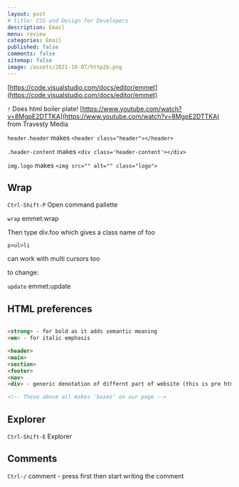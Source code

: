 ```yaml
---
layout: post
# title: CSS and Design for Developers 
description: Email
menu: review
categories: Email 
published: false 
comments: false     
sitemap: false
image: /assets/2021-10-07/http2b.png
---
```


<!-- ## Introduction. -->

<!-- [![alt text](/assets/2021-08-04/local.jpg "local")](/assets/2021-08-04/local.jpg) -->
<!-- [![alt text](/assets/2021-10-07/http2b.png "http2"){:width="200px"}](/assets/2021-10-07/http2b.png) -->

[https://code.visualstudio.com/docs/editor/emmet](https://code.visualstudio.com/docs/editor/emmet)

`!` Does html boiler plate! [https://www.youtube.com/watch?v=8MgpE2DTTKA](https://www.youtube.com/watch?v=8MgpE2DTTKA) from Travesty Media

`header.header` makes `<header class="header"></header>`

`.header-content` makes `<div class='header-content'></div>`

`img.logo` makes `<img src="" alt="" class="logo">`



## Wrap

`Ctrl-Shift-P` Open command pallette

`wrap` emmet:wrap

Then type div.foo which gives a class name of foo

`p>ul>li`

can work with multi cursors too

to change:

`update` emmet:update

## HTML preferences

```html

<strong> - for bold as it adds semantic meaning
<em> - for italic emphasis

<header>
<main>
<section>
<footer>
<nav>
<div> - generic denotation of differnt part of website (this is pre html5)

<!-- These above all makes 'boxes' on our page -->

```

## Explorer

`Ctrl-Shift-E` Explorer

## Comments

`Ctrl-/` comment - press first then start writing the comment



